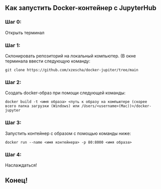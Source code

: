 ## Как запустить Docker-контейнер с JupyterHub

### Шаг 0:
Открыть терминал
### Шаг 1:
Склонировать репозиторий на локальный компьютер. (В окне терминала ввести следующую команду:
```
git clone https://github.com/xzescha/docker-jupiter/tree/main
```
### Шаг 2:
Создать docker-образ при помощи следующей команды:
```
docker build -t <имя образа> <путь к образу на компьютере (скорее всего папка загрузки (Windows) или /Users/<username>(Mac))>/docker-jupyter
```
### Шаг 3:
Запустить контейнер с образом с помощью команды ниже:
```
docker run --name <имя контейнера> -p 80:8000 <имя образа>
```
### Шаг 4:
Наслаждаться!
## Конец!
